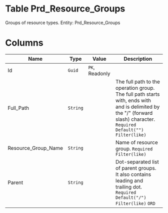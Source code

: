# Table Prd_Resource_Groups

Groups of resource types. Entity: Prd_Resource_Groups

# Columns

| Name | Type | Value | Description |
| - | - | - | --- |
|Id|`Guid`|`PK`, Readonly||
|Full_Path|`String`||The full path to the operation group. The full path starts with, ends with and is delimited by the "/" (forward slash) character. `Required` `Default("")` `Filter(like)` |
|Resource_Group_Name|`String`||Name of resource group. `Required` `Filter(like)` |
|Parent|`String`||Dot-separated list of parent groups. It also contains leading and trailing dot. `Required` `Default("/")` `Filter(like)` `ORD` |
